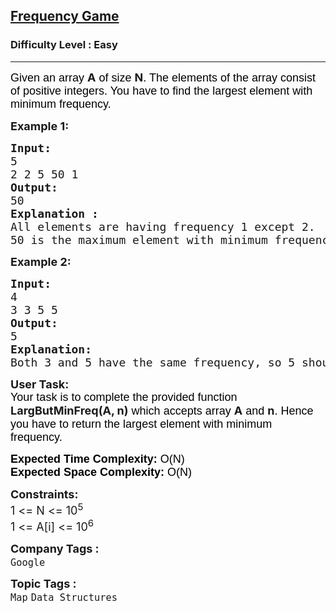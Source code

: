 <h2><a href="https://practice.geeksforgeeks.org/problems/frequency-game/1">Frequency Game</a></h2><h3>Difficulty Level : Easy</h3><hr><div class="problems_problem_content__Xm_eO" bis_skin_checked="1"><p dir="ltr"><span style="font-size: 18px;"><span style="background-color: transparent; color: #000000; font-family: arial;">Given an array </span><strong>A</strong><span style="background-color: transparent; color: #000000; font-family: arial;"> of size </span><strong>N</strong><span style="background-color: transparent; color: #000000; font-family: arial;">. The elements of the array consist of positive integers. You have to find the largest element with minimum frequency. </span></span></p>
<p><span style="font-size: 18px;"><strong>Example 1:</strong></span></p>
<pre><span style="font-size: 18px;"><strong>Input: </strong>
5
2 2 5 50 1</span>
<span style="font-size: 18px;"><strong>Output:</strong>
50</span>
<span style="font-size: 18px;"><strong>Explanation :
</strong>All elements are having frequency 1 except 2.
50 is the maximum element with minimum frequency.</span>
</pre>
<p><strong><span style="font-size: 18px;">Example 2:</span></strong></p>
<pre><span style="font-size: 18px;"><strong>Input:</strong>
4
3 3 5 5
<strong>Output:</strong>
5
<strong>Explanation:</strong>
Both 3 and 5 have the same frequency, so 5 should be returned.</span></pre>
<p><span style="font-size: 18px;"><strong>User Task:</strong><br><span style="background-color: transparent; color: #000000; font-family: arial;">Your task is to complete the provided function </span><strong>LargButMinFreq(A, n)</strong><span style="background-color: transparent; color: #000000; font-family: arial;"> which accepts array </span><strong>A</strong><span style="background-color: transparent; color: #000000; font-family: arial;"> and </span><strong>n</strong><span style="background-color: transparent; color: #000000; font-family: arial;">. Hence you have to return the largest element with minimum frequency.</span></span></p>
<p><span style="font-size: 18px;"><span style="background-color: transparent; color: #000000; font-family: arial;"><strong>Expected Time Complexity:</strong> O(N)<br><strong>Expected Space Complexity:</strong> O(N)</span></span></p>
<p><span style="font-size: 18px;"><strong>Constraints:</strong><br>1 &lt;= N &lt;= 10<sup>5</sup><br>1 &lt;= A[i] &lt;= 10<sup>6</sup></span></p></div><p><span style=font-size:18px><strong>Company Tags : </strong><br><code>Google</code>&nbsp;<br><p><span style=font-size:18px><strong>Topic Tags : </strong><br><code>Map</code>&nbsp;<code>Data Structures</code>&nbsp;